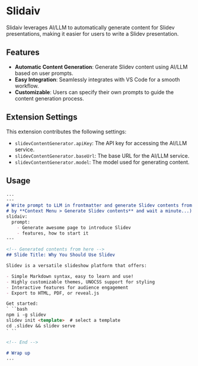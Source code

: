 # Slidaiv

Slidaiv leverages AI/LLM to automatically generate content for Slidev presentations, making it easier for users to write a Slidev presentation.

## Features

- **Automatic Content Generation**: Generate Slidev content using AI/LLM based on user prompts.
- **Easy Integration**: Seamlessly integrates with VS Code for a smooth workflow.
- **Customizable**: Users can specify their own prompts to guide the content generation process.

## Extension Settings

This extension contributes the following settings:

* `slidevContentGenerator.apiKey`: The API key for accessing the AI/LLM service.
* `slidevContentGenerator.baseUrl`: The base URL for the AI/LLM service.
* `slidevContentGenerator.model`: The model used for generating content.

## Usage

```md
...
---
# Write prompt to LLM in frontmatter and generate Slidev contents from LLM
# by **Context Menu > Generate Slidev contents** and wait a minute...)
slidaiv:
  prompt:
    - Generate awesome page to introduce Slidev
    - features, how to start it
---

<!-- Generated contents from here -->
## Slide Title: Why You Should Use Slidev

Slidev is a versatile slideshow platform that offers:

- Simple Markdown syntax, easy to learn and use!
- Highly customizable themes, UNOCSS support for styling
- Interactive features for audience engagement
- Export to HTML, PDF, or reveal.js

Get started:
` ``bash
npm i -g slidev
slidev init <template>  # select a template
cd .slidev && slidev serve
` ``

<!-- End -->

# Wrap up
...
```